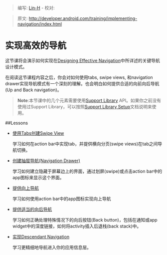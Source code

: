 > 编写: [Lin-H](https://github.com/Lin-H) - 校对:

> 原文: <http://developer.android.com/training/implementing-navigation/index.html>

# 实现高效的导航

这节课将会演示如何实现在[Designing Effective Navigation](http://developer.android.com/training/design-navigation/index.html)中所详述的关键导航设计模式。

在阅读这节课程内容之后，你会对如何使用tabs, swipe views, 和navigation drawer实现导航模式有一个深刻的理解。也会明白如何提供合适的向前向后导航(Up and Back navigation)。

>**Note**:本节课中的几个元素需要使用[Support Library](http://developer.android.com/tools/support-library/index.html) API。如果你之前没有使用过Support Library，可以按照[Support Library Setup](http://developer.android.com/tools/support-library/setup.html)文档说明来使用。

##Lessons

* [使用Tabs创建Swipe View](lateral.html)

  学习如何在action bar中实现tab，并提供横向分页(swipe views)在tab之间导航切换。


* [创建抽屉导航(Navigation Drawer)](nav-drawer.html)

  学习如何建立隐藏于屏幕边上的界面，通过划屏(swipe)或点击action bar中的app图标来显示这个界面。


* [提供向上导航](ancestral.html)

  学习如何使用action bar中的app图标实现向上导航


* [提供适当的向后导航](temporal.html)

  学习如何正确处理特殊情况下的向后按钮(Back button)，包括在通知或app widget中的深度链接，如何将activity插入后退栈(back stack)中。


* [实现Descendant Navigation](descendant.html)

  学习更精细地导航进入你的应用信息层。

